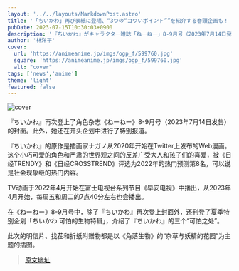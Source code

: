 ```yaml
---
layout: '../../layouts/MarkdownPost.astro'
title: '「ちいかわ」再び表紙に登場、“3つの“コワいポイント””を紹介する巻頭企画も！ キャラクター雑誌「ねーねー」8-9月号'
pubDate: 2023-07-15T10:30:03+0900
description: '『ちいかわ』がキャラクター雑誌「ねーねー」8-9月号（2023年7月14日発売）の表紙に再登場。さらに巻頭企画でも特集されている。'
author: '林洋平'
cover:
  url: 'https://animeanime.jp/imgs/ogp_f/599760.jpg'
  square: 'https://animeanime.jp/imgs/ogp_f/599760.jpg'
  alt: "cover"
tags: ['news','anime']
theme: 'light'
featured: false
---
```

![cover](https://animeanime.jp/imgs/ogp_f/599760.jpg)

『ちいかわ』再次登上了角色杂志《ねーねー》8-9月号（2023年7月14日发售）的封面。此外，她还在开头企划中进行了特别报道。

『ちいかわ』的原作是插画家ナガノ从2020年开始在Twitter上发布的Web漫画。这个小巧可爱的角色和严肃的世界观之间的反差广受大人和孩子们的喜爱，被《日经TRENDY》和《日经CROSSTREND》评选为2022年的热门预测第8名，可以说是社会现象级的热门内容。

TV动画于2022年4月开始在富士电视台系列节目《早安电视》中播出，从2023年4月开始，每周五和周二的7点40分左右也会播出。

在《ねーねー》8-9月号中，除了『ちいかわ』再次登上封面外，还刊登了夏季特别企划「ちいかわ 可怕的生物特辑」，介绍了『ちいかわ』的三个“可怕之处”。

此次的明信片、找茬和折纸附赠物都是以《角落生物》的“杂草与妖精的花园”为主题的插图。

>[原文地址](https://animeanime.jp/article/2023/07/15/78622.html)  